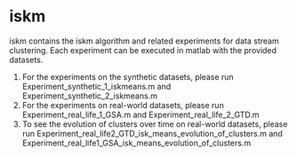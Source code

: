 # iskm
iskm contains the iskm algorithm and related experiments for data stream clustering. Each experiment can be executed in matlab with the provided datasets.

1. For the experiments on the synthetic datasets, please run Experiment_synthetic_1_iskmeans.m and Experiment_synthetic_2_iskmeans.m 
2. For the experiments on real-world datasets, please run Experiment_real_life_1_GSA.m and Experiment_real_life_2_GTD.m
3. To see the evolution of clusters over time on real-world datasets, please run Experiment_real_life2_GTD_isk_means_evolution_of_clusters.m and Experiment_real_life1_GSA_isk_means_evolution_of_clusters.m
